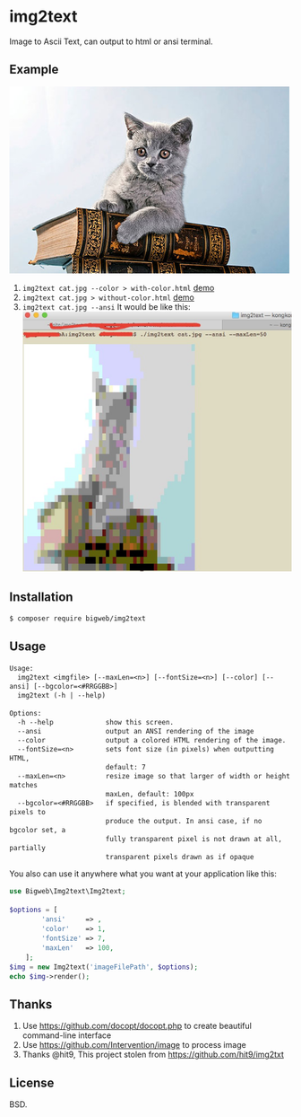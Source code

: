 img2text
=======

Image to Ascii Text, can output to html or ansi terminal.



Example
-------

![](cat.jpg)


1. `img2text cat.jpg --color > with-color.html` [demo](http://dhlwing.github.io/img2text/color.html)
2. `img2text cat.jpg > without-color.html` [demo](http://dhlwing.github.io/img2text/nocolor.html)
3. `img2text cat.jpg --ansi`
It would be like this:
![](example/ansi.png)

Installation
------------

```bash
$ composer require bigweb/img2text
```

Usage
-----

```
Usage:
  img2text <imgfile> [--maxLen=<n>] [--fontSize=<n>] [--color] [--ansi] [--bgcolor=<#RRGGBB>]
  img2text (-h | --help)

Options:
  -h --help             show this screen.
  --ansi                output an ANSI rendering of the image
  --color               output a colored HTML rendering of the image.
  --fontSize=<n>        sets font size (in pixels) when outputting HTML,
                        default: 7
  --maxLen=<n>          resize image so that larger of width or height matches
                        maxLen, default: 100px
  --bgcolor=<#RRGGBB>   if specified, is blended with transparent pixels to
                        produce the output. In ansi case, if no bgcolor set, a
                        fully transparent pixel is not drawn at all, partially
                        transparent pixels drawn as if opaque
```

You also can use it anywhere what you want at your application like this:

```php
use Bigweb\Img2text\Img2text;

$options = [
        'ansi'     => ,
        'color'    => 1,
        'fontSize' => 7,
        'maxLen'   => 100,
    ];
$img = new Img2text('imageFilePath', $options);
echo $img->render();
```

Thanks
------
1. Use https://github.com/docopt/docopt.php to create beautiful command-line interface
2. Use https://github.com/Intervention/image to process image
3. Thanks @hit9, This project stolen from  https://github.com/hit9/img2txt

License
-------

BSD.
